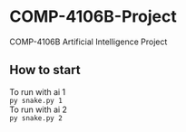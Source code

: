 # COMP-4106B-Project

COMP-4106B Artificial Intelligence Project

## How to start

To run with ai 1<br>
`py snake.py 1`<br>
To run with ai 2<br>
`py snake.py 2`<br>
